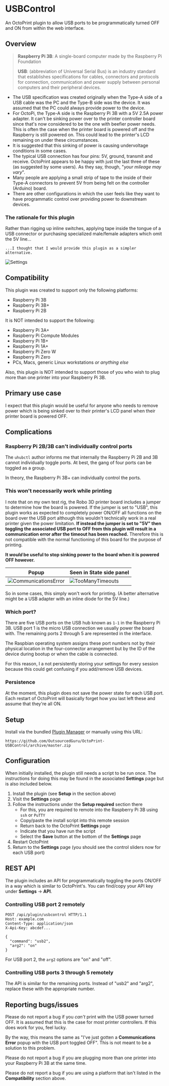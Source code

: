 # USBControl

An OctoPrint plugin to allow USB ports to be programmatically turned OFF and ON from within the web interface.

## Overview
> **Raspberry Pi 3B**: A single-board computer made by the Raspberry Pi Foundation
> 
> **USB**: (abbreviation of Universal Serial Bus) is an industry standard that establishes specifications for cables, connectors and protocols for connection, communication and power supply between personal computers and their peripheral devices. 

* The USB specification was created originally when the Type-A side of a USB cable was the PC and the Type-B side was the device. It was assumed that the PC could always provide power to the device.
* For OctoPi, the Type-A side is the Raspberry Pi 3B with a 5V 2.5A power adapter. It can't be sinking power over to the printer controller board since that's now considered to be the one with beefier power needs. This is often the case when the printer board is powered off and the Raspberry is still powered on. This could lead to the printer's LCD remaining on under these circumstances.
* It is suggested that this sinking of power is causing undervoltage conditions in some cases.
* The typical USB connection has four pins: 5V, ground, transmit and receive. OctoPrint appears to be happy with just the last three of these (as suggested by some users). As they say, though, "*your mileage may vary*".
* Many people are applying a small strip of tape to the inside of their Type-A connectors to prevent 5V from being felt on the controller (Arduino) board.
* There are other configurations in which the user feels like they want to have programmatic control over providing power to downstream devices.

### The rationale for this plugin

Rather than rigging up inline switches, applying tape inside the tongue of a USB connector or purchasing specialized male/female adapters which omit the 5V line...

    ...I thought that I would provide this plugin as a simpler alternative.

![Settings](https://user-images.githubusercontent.com/15971213/52908070-d4ae9980-3222-11e9-925a-6bff7af7badb.png)

## Compatibility
This plugin was created to support only the following platforms:

* Raspberry Pi 3B
* Raspberry Pi 3B+
* Raspberry Pi 2B

It is NOT intended to support the following:

* Raspberry Pi 3A+
* Raspberry Pi Compute Modules
* Raspberry Pi 1B+
* Raspberry Pi 1A+
* Raspberry Pi Zero W
* Raspberry Pi Zero
* PCs, Macs, generic Linux workstations *or anything else*

Also, this plugin is NOT intended to support those of you who wish to plug more than one printer into your Raspberry Pi 3B.

## Primary use case
I expect that this plugin would be useful for anyone who needs to remove power which is being sinked over to their printer's LCD panel when their printer board is powered OFF.

## Complications

### Raspberry Pi 2B/3B can't individually control ports
The `uhubctl` author informs me that internally the Raspberry Pi 2B and 3B cannot individually toggle ports. At best, the gang of four ports can be toggled as a group.

In theory, the Raspberry Pi 3B+ can individually control the ports.

### This won't necessarily work while printing
I note that on my own test rig, the Robo 3D printer board includes a jumper to determine how the board is powered. If the jumper is set to "USB", this plugin works as expected to completely power ON/OFF all functions on the board over the USB port although this wouldn't technically work in a real printer given the power limitation. **If instead the jumper is set to "5V" then toggling the associated USB port to OFF from this plugin will result in a communication error after the timeout has been reached.** Therefore this is not compatible with the normal functioning of this board for the purpose of printing.

**It *would* be useful to stop sinking power to the board when it is powered OFF however.**

| Popup | Seen in State side panel |
|---|---|
| ![CommunicationsError](https://user-images.githubusercontent.com/15971213/52870077-e1849d80-30fb-11e9-8924-95b889d39797.png)| ![TooManyTimeouts](https://user-images.githubusercontent.com/15971213/52870118-f8c38b00-30fb-11e9-9fd5-0ee2938f7ba4.png) |

So in some cases, this simply won't work for printing. (A better alternative might be a USB adapter with an inline diode for the 5V line.)

### Which port?
There are five USB ports on the USB hub known as `1-1` in the Raspberry Pi 3B. USB port 1 is the micro USB connection we usually power the board with. The remaining ports 2 through 5 are represented in the interface.

The Raspbian operating system assigns these port numbers not by their physical location in the four-connector arrangement but by the ID of the device during bootup or when the cable is connected.

For this reason, I a not persistently storing your settings for every session because this could get confusing if you add/remove USB devices.

### Persistence
At the moment, this plugin does not save the power state for each USB port. Each restart of OctoPrint will basically forget how you last left these and assume that they're all ON.

## Setup

Install via the bundled [Plugin Manager](https://github.com/foosel/OctoPrint/wiki/Plugin:-Plugin-Manager)
or manually using this URL:

    https://github.com/OutsourcedGuru/OctoPrint-USBControl/archive/master.zip

## Configuration

When initially installed, the plugin still needs a script to be run once. The instructions for doing this may be found in the associated **Settings** page but is also included below.

1. Install the plugin (see **Setup** in the section above)
2. Visit the **Settings** page
3. Follow the instructions under the **Setup required** section there
   * For this, you are required to remote into the Raspberry Pi 3B using `ssh` or `PuTTY`
   * Copy/paste the install script into this remote session
   * Return back to the OctoPrint **Settings** page
   * Indicate that you have run the script
   * Select the **Save** button at the bottom of the **Settings** page
4. Restart OctoPrint
5. Return to the **Settings** page (you should see the control sliders now for each USB port)

## REST API
The plugin includes an API for programmatically toggling the ports ON/OFF in a way which is similar to OctoPrint's. You can find/copy your API key under **Settings** -> **API**.

### Controlling USB port 2 remotely
```
POST /api/plugin/usbcontrol HTTP/1.1
Host: example.com
Content-Type: application/json
X-Api-Key: abcdef...

{
  "command": "usb2",
  "arg2": "on"
}
```

For USB port 2, the `arg2` options are "on" and "off".

### Controlling USB ports 3 through 5 remotely
The API is similar for the remaining ports. Instead of "usb2" and "arg2", replace these with the appropriate number.

## Reporting bugs/issues
Please do not report a bug if you *can't* print with the USB power turned OFF. It is assumed that this is the case for most printer controllers. If this does work for you, feel lucky.

By the way, this means the same as "I've just gotten a **Communications Error** popup with the USB port toggled OFF". This is not meant to be a solution to this problem.

Please do not report a bug if you are plugging more than one printer into your Raspberry Pi 3B at the same time.

Please do not report a bug if you are using a platform that isn't listed in the **Compatibility** section above.